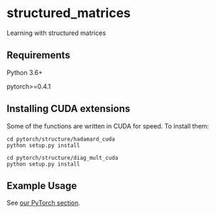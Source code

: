 # structured_matrices
Learning with structured matrices

## Requirements
Python 3.6+

pytorch>=0.4.1

## Installing CUDA extensions
Some of the functions are written in CUDA for speed. To install them:
```
cd pytorch/structure/hadamard_cuda
python setup.py install

cd pytorch/structure/diag_mult_cuda
python setup.py install
```


## Example Usage

See <a href="https://github.com/thomasat/structured_matrices/tree/master/pytorch" rel="nofollow">our PyTorch section</a>.
